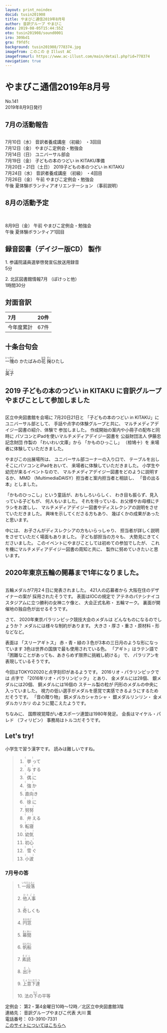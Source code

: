 ```yaml
---
layout: print_noindex
docid: tusin201908
title: やまびこ通信2019年8月号
author: 音訳グループ やまびこ
date: 2019-08-05T15:44:55Z
oto: tusin201908/sound0001
iro: 309bd1
gra: f9fdfc
background: tusin201908/778374.jpg
imagefrom: このこの @ Illust AC
imagefromurl: https://www.ac-illust.com/main/detail.php?id=778374
navigation: true
---
```

   

# <span data-dur="4.066" data-begin="2.050" id="xmri_0001">やまびこ通信2019年8月号</span>

<span data-dur="2.597" data-begin="6.098" id="xmri_0002">No.141</span>  
<span data-dur="3.795" data-begin="8.695" id="xmri_0003">2019年8月9日発行</span>

## <span data-dur="2.707" data-begin="17.037" id="xmri_0006">7月の活動報告</span>

<img class="migi" src="media/tusin201908/cut1.png" alt="" />


<span data-dur="2.013" data-begin="19.744" id="xmri_0007">7月10日（水）</span>
<span data-dur="1.979" data-begin="21.757" id="xmri_0008">音訳者養成講座</span>
<span data-dur="1.038" data-begin="23.736" id="xmri_0009">（初級）</span>
<span data-dur="2.035" data-begin="24.774" id="xmri_000A">・3回目</span>  
<span data-dur="2.271" data-begin="26.809" id="xmri_000B">7月12日（金）</span>
<span data-dur="3.599" data-begin="29.080" id="xmri_000C">やまびこ定例会・勉強会</span>  
<span data-dur="2.3" data-begin="32.679" id="xmri_000D">7月14日（日）</span>
<span data-dur="2.626" data-begin="34.979" id="xmri_000E">ユニバーサル部会</span>  
<span data-dur="2.318" data-begin="37.605" id="xmri_000F">7月19日（金）</span>
<span data-dur="4.141" data-begin="39.923" id="xmri_0010">子どもの本のつどい in KITAKU準備</span>  
<span data-dur="3.391" data-begin="44.064" id="xmri_0011">7月20日・21日（土日）</span>
<span data-dur="4.709" data-begin="47.455" id="xmri_0012">2019子どもの本のつどい in KITAKU</span>  
<span data-dur="2.39" data-begin="52.164" id="xmri_0013">7月24日（水）</span>
<span data-dur="1.979" data-begin="54.554" id="xmri_0014">音訳者養成講座</span>
<span data-dur="1.038" data-begin="56.533" id="xmri_0015">（初級）</span>
<span data-dur="2.16" data-begin="57.571" id="xmri_0016">・4回目</span>  
<span data-dur="2.515" data-begin="59.731" id="xmri_0017">7月26日（金）</span>
<span data-dur="0.994" data-begin="62.246" id="xmri_0018">午前</span>
<span data-dur="3.6" data-begin="63.240" id="xmri_0019">やまびこ定例会・勉強会</span>  
<span data-dur="0.865" data-begin="66.840" id="xmri_001A">午後</span>
<span data-dur="3" data-begin="67.705" id="xmri_001B">夏体験ボランティアオリエンテーション</span>
<span data-dur="3.04" data-begin="70.705" id="xmri_001C">（事前説明）</span>

## <span data-dur="2.626" data-begin="73.745" id="xmri_001D">8月の活動予定</span>

<img class="migi" src="media/tusin201908/cut2.png" alt="" />
<img class="migi" src="media/tusin201908/cut3.png" alt="" />


<span data-dur="2.155" data-begin="76.371" id="xmri_001E">8月9日（金）</span>
<span data-dur="0.994" data-begin="78.526" id="xmri_001F">午前</span>
<span data-dur="3.599" data-begin="79.520" id="xmri_0020">やまびこ定例会・勉強会</span>  
<span data-dur="0.866" data-begin="83.119" id="xmri_0021">午後</span>
<span data-dur="3.937" data-begin="83.985" id="xmri_0022">夏体験ボランティア1回目</span>

## <span data-dur="3.853" data-begin="87.922" id="xmri_0023">録音図書（デイジー版CD） 製作</span>

<span data-dur="1.458" data-begin="91.775" id="xmri_0024"></span>
<span data-dur="0.806" data-begin="93.233" id="xmri_0025">1.</span>
<span data-dur="4.156" data-begin="94.039" id="xmri_0026">参議院議員選挙啓発宣伝放送用録音</span>  
<span data-dur="1.482" data-begin="98.195" id="xmri_0027">5分</span>

<span data-dur="0.696" data-begin="99.677" id="xmri_0028">2.</span>
<span data-dur="2.42" data-begin="100.373" id="xmri_0029">北区図書館情報7月</span>
<span data-dur="1.549" data-begin="102.793" id="xmri_002A">（ぽけっと他）</span>  
<span data-dur="3.457" data-begin="104.342" id="xmri_002B">1時間30分</span>

## <span data-dur="2.022" data-begin="107.799" id="xmri_002C">対面音訳</span>

<span data-dur="1.143" data-begin="109.821" id="xmri_002D">7月</span>|<span data-dur="2.01" data-begin="110.964" id="xmri_002E">20件</span>
|:---|---:|
<span data-dur="1.603" data-begin="112.974" id="xmri_002F">今年度累計</span>|<span data-dur="3.118" data-begin="114.577" id="xmri_0030">67件</span>

## <span data-dur="2.117" data-begin="117.695" id="xmri_0031">十条台句会</span>

<span data-dur="10.285" data-begin="119.812" id="xmri_0032"><ruby>一塊<rt>いっかい</rt></ruby>の
かたばみの<ruby>花<rt>はな</rt></ruby>
<ruby>掬<rt>すく</rt></ruby>ひたし</span>

<span data-dur="2.538" data-begin="130.097" id="xmri_0038" class="haigo"><ruby>英子<rt>えいこ</rt></ruby></span>

## <span data-dur="3.57" data-begin="132.635" id="xmri_0039">2019 子どもの本のつどい in KITAKU に</span><span data-dur="3.638" data-begin="136.205" id="xmri_003A">音訳グループやまびことして参加しました</span>

<img class="migi" src="media/tusin201908/cut4.png" alt="" />

<span data-dur="2.863" data-begin="139.843" id="xmri_003B">区立中央図書館を会場に</span>
<span data-dur="2.812" data-begin="142.706" id="xmri_003C">7月20日21日と</span>
<span data-dur="2.755" data-begin="145.518" id="xmri_003D">「子どもの本のつどい in KITAKU」に</span>
<span data-dur="1.866" data-begin="148.273" id="xmri_003E">ユニバーサル部として、</span>
<span data-dur="2.947" data-begin="150.139" id="xmri_003F">手話や点字の体験グループと共に、</span>
<span data-dur="3.436" data-begin="153.086" id="xmri_0040">マルチメディアデイジー図書の紹介、体験で</span>
<span data-dur="2.263" data-begin="156.522" id="xmri_0041">参加しました。</span>
<span data-dur="4.365" data-begin="158.785" id="xmri_0042">作成開始の案内や小冊子の配布と同時に</span>
<span data-dur="4.331" data-begin="163.150" id="xmri_0043">パソコンとiPadを使いマルチメディアデイジー図書を</span>
<span data-dur="4.293" data-begin="167.499" id="xmri_0044">公益財団法人 伊藤忠記念財団 作製の</span>
<span data-dur="1.668" data-begin="171.792" id="xmri_0045">「わいわい文庫」から</span>
<span data-dur="1.487" data-begin="173.460" id="xmri_0046">「かものひっこし」</span>
<span data-dur="1.49" data-begin="174.947" id="xmri_0047">（椋鳩十）を</span>
<span data-dur="4.067" data-begin="176.437" id="xmri_0048">来場者に体験していただきました。</span>

<span data-dur="2.133" data-begin="180.504" id="xmri_0049">やまびこの出展場所は、</span>
<span data-dur="2.59" data-begin="182.637" id="xmri_004A">ユニバーサル部コーナーの入り口で、</span>
<span data-dur="1.416" data-begin="185.227" id="xmri_004B">テーブルを出し</span>
<span data-dur="3.15" data-begin="186.643" id="xmri_004C">そこにパソコンとiPadをおいて、</span>
<span data-dur="3.567" data-begin="189.793" id="xmri_004D">来場者に体験していただきました。</span>
<span data-dur="2.95" data-begin="193.360" id="xmri_004E">小学生や幼児が来るイベントなので、</span>
<span data-dur="3.867" data-begin="196.310" id="xmri_004F">マルチメディアデイジー図書をどのように説明するか、</span>
<span data-dur="1.204" data-begin="200.177" id="xmri_0050">MMD</span>
<span data-dur="4.639" data-begin="201.381" id="xmri_0051">（MultimediaDAISY）担当者と案内担当者と相談し、</span>
<span data-dur="3.315" data-begin="206.020" id="xmri_0052">「音の出る本」としました。</span>

<span data-dur="3.328" data-begin="209.335" id="xmri_0053">「かものひっこし」という童話が、おもしろいらしく、</span>
<span data-dur="2.88" data-begin="212.663" id="xmri_0054">わき目も振らず、見入っている子どもが、</span>
<span data-dur="2.36" data-begin="215.543" id="xmri_0055">何人もいました。</span>
<span data-dur="4.481" data-begin="217.903" id="xmri_0056">それを待っている、お父様やお母様にチラシをお渡しし、</span>
<span data-dur="5.845" data-begin="222.384" id="xmri_0057">マルチメディアデイジー図書やディスレクシアの説明をさせていただきました。</span>
<span data-dur="2.618" data-begin="228.229" id="xmri_0058">興味を示してくださる方もあり、</span>
<span data-dur="4.211" data-begin="230.847" id="xmri_0059">幾ばくかの成果があったと思います。</span>

<span data-dur="1.137" data-begin="235.058" id="xmri_005A">中には、</span>
<span data-dur="3.494" data-begin="236.195" id="xmri_005B">お子さんがディスレクシアの方もいらっしゃり、</span>
<span data-dur="5.768" data-begin="239.689" id="xmri_005C">担当者が詳しく説明をさせていただく場面もありました。</span>
<span data-dur="2.317" data-begin="245.457" id="xmri_005D">子ども部担当の方々も、</span>
<span data-dur="3.879" data-begin="247.774" id="xmri_005E">大勢見にきてくださいました。</span>
<span data-dur="4.317" data-begin="251.653" id="xmri_005F">このイベントにやまびことしては初めての参加でしたが、</span>
<span data-dur="3.999" data-begin="255.970" id="xmri_0060">これを機にマルチメディアデイジー図書の周知と共に、</span>
<span data-dur="4.433" data-begin="259.969" id="xmri_0061">製作に努めていきたいと思います。</span>

## <span data-dur="5.792" data-begin="264.402" id="xmri_0062">2020年東京五輪の開幕まで1年になりました。</span>

<img class="migi" src="media/tusin201908/cut5.png" alt="" />


<span data-dur="4.831" data-begin="270.194" id="xmri_0063">五輪メダルが7月2４日に発表されました。</span>
<span data-dur="2.74" data-begin="275.025" id="xmri_0064">421人の応募者から</span>
<span data-dur="4.997" data-begin="277.765" id="xmri_0065">大阪在住のデザイナーの案が 採用されたそうです。</span>
<span data-dur="2.883" data-begin="282.762" id="xmri_0066">表面はIOCの規定で</span>
<span data-dur="4.93" data-begin="285.645" id="xmri_0067">アテネのパナシナイコスタジアムに立つ勝利の女神ニケ像と、</span>
<span data-dur="2.072" data-begin="290.575" id="xmri_0068">大会正式名称・</span>
<span data-dur="2.147" data-begin="292.647" id="xmri_0069">五輪マーク。</span>
<span data-dur="5.203" data-begin="294.794" id="xmri_006A">裏面が開催地の独自色が出せるそうです。</span>

<span data-dur="0.889" data-begin="299.997" id="xmri_006B">さて、</span>
<span data-dur="4.192" data-begin="300.886" id="xmri_006C">2020年東京パラリンピック競技大会のメダルは</span>
<span data-dur="3.534" data-begin="305.078" id="xmri_006D">どんなものになるのでしょうか？</span>
<span data-dur="4.258" data-begin="308.612" id="xmri_006E">メダルには様々な制約があります。</span>
<span data-dur="5.841" data-begin="312.870" id="xmri_006F">大きさ・厚さ・重さ・原材料・形などなど。</span>

<span data-dur="1.193" data-begin="318.711" id="xmri_0070">表面は</span>
<span data-dur="1.46" data-begin="319.904" id="xmri_0071">「スリーアギトス」</span>
<span data-dur="6.119" data-begin="321.364" id="xmri_0072">赤・青・緑の３色が3本の三日月のような形になっています</span>
<span data-dur="5.409" data-begin="327.483" id="xmri_0073">3色は世界の国旗で最も使用されている色。</span>
<span data-dur="1.737" data-begin="332.892" id="xmri_0074">「アギト」はラテン語で</span>
<span data-dur="4.408" data-begin="334.629" id="xmri_0075">「困難なことがあっても、あきらめず限界に挑戦し続ける」</span>
<span data-dur="0.719" data-begin="339.037" id="xmri_0076">で、</span>
<span data-dur="3.904" data-begin="339.756" id="xmri_0077">パラリアンを表現しているそうです。</span>

<span data-dur="6.071" data-begin="343.660" id="xmri_0078">今回はTOKYO2020と点字刻印があるようです。</span>
<span data-dur="3.1" data-begin="349.731" id="xmri_0079">2016リオ・パラリンピックでは</span>
<span data-dur="1.026" data-begin="352.831" id="xmri_007A">点字で</span>
<span data-dur="2.989" data-begin="353.857" id="xmri_007B">「2016年リオ・パラリンピック」</span>
<span data-dur="0.886" data-begin="356.846" id="xmri_007C">とあり、</span>
<span data-dur="2.171" data-begin="357.732" id="xmri_007D">金メダルには28個、</span>
<span data-dur="1.94" data-begin="359.903" id="xmri_007E">銀メダルには20個、</span>
<span data-dur="2.117" data-begin="361.843" id="xmri_007F">銅メダルには16個の</span>
<span data-dur="1.855" data-begin="363.960" id="xmri_0080">スチール製の粒が</span>
<span data-dur="3.779" data-begin="365.815" id="xmri_0081">円形のメダルの中央に入っていました。</span>
<span data-dur="6.919" data-begin="369.594" id="xmri_0082">視力の低い選手がメダルを感覚で実感できるようにするためだそうです。</span>
<span data-dur="1.505" data-begin="376.513" id="xmri_0083">「音の贈り物」</span>
<span data-dur="1.883" data-begin="378.018" id="xmri_0084">銅メダルカシャカシャ・</span>
<span data-dur="1.853" data-begin="379.901" id="xmri_0085">銀メダルリンリン・</span>
<span data-dur="1.856" data-begin="381.754" id="xmri_0086">金メダルカリカリ</span>
<span data-dur="3.339" data-begin="383.610" id="xmri_0087">のように聞こえたようです。</span>

<span data-dur="1.079" data-begin="386.949" id="xmri_0088">ちなみに、</span>
<span data-dur="6.018" data-begin="388.028" id="xmri_0089">国際視覚障がい者スポーツ連盟は1980年発足。</span>
<span data-dur="2.292" data-begin="394.046" id="xmri_008A">会長はマイケル・パレド</span>
<span data-dur="1.084" data-begin="396.338" id="xmri_008B">（フィリピン）</span>
<span data-dur="4.277" data-begin="397.422" id="xmri_008C">事務局はトルコだそうです。</span>

## <span data-dur="1.901" data-begin="401.699" id="xmri_008D">Let's try!</span>

<span data-dur="3.248" data-begin="403.600" id="xmri_008E">小学生で習う漢字です。</span>
<span data-dur="4.145" data-begin="406.848" id="xmri_008F">読みは難しいですね。</span>
<span data-dur="3.934" data-begin="410.993" id="xmri_0090"></span>

<blockquote markdown="1"> 

1. <ruby>挙<rt>(　　　)</rt></ruby>って
2. <ruby>与<rt>(　　　)</rt></ruby>する
3. <ruby>偶<rt>(　　　)</rt></ruby>に
4. <ruby>強<rt>(　　　)</rt></ruby>か
5. <ruby>直向<rt>(　　　)</rt></ruby>き
6. <ruby>徐<rt>(　　　)</rt></ruby>に
7. <ruby>努努<rt>(　　　)</rt></ruby>
8. <ruby>弁<rt>(　　　)</rt></ruby>える
9. <ruby>転寝<rt>(　　　)</rt></ruby>
10. <ruby>幼気<rt>(　　　)</rt></ruby>
11. <ruby>初心<rt>(　　　)</rt></ruby>
12. <ruby>雪<rt>(　　　)</rt></ruby>ぐ
13. <ruby>小波<rt>(　　　)</rt></ruby>

</blockquote>

### <span data-dur="2.307" data-begin="414.927" id="xmri_0091">7月号の答</span>

<blockquote markdown="1"> 

<span data-dur="0.806" data-begin="417.234" id="xmri_0092">1.</span>
<span data-dur="1.821" data-begin="418.040" id="xmri_0093"><ruby>一段落<rt>いちだんらく</rt></ruby></span>

<span data-dur="0.697" data-begin="419.861" id="xmri_0094">2.</span>
<span data-dur="1.628" data-begin="420.558" id="xmri_0095"><ruby>他人事<rt>ひとごと</rt></ruby></span>

<span data-dur="0.797" data-begin="422.186" id="xmri_0096">3.</span>
<span data-dur="1.596" data-begin="422.983" id="xmri_0097"><ruby>奇<rt>く</rt></ruby>しくも</span>

<span data-dur="0.774" data-begin="424.579" id="xmri_0098">4.</span>
<span data-dur="1.565" data-begin="425.353" id="xmri_0099"><ruby>円窓<rt>まるまど</rt></ruby></span>

<span data-dur="0.711" data-begin="426.918" id="xmri_009A">5.</span>
<span data-dur="1.656" data-begin="427.629" id="xmri_009B"><ruby>幕間<rt>まくあい</rt></ruby></span>

<span data-dur="0.871" data-begin="429.285" id="xmri_009C">6.</span>
<span data-dur="1.56" data-begin="430.156" id="xmri_009D"><ruby>帆船<rt>はんせん</rt></ruby></span>

<span data-dur="0.8" data-begin="431.716" id="xmri_009E">7.</span>
<span data-dur="1.521" data-begin="432.516" id="xmri_009F"><ruby>素読<rt>そどく</rt></ruby></span>

<span data-dur="0.833" data-begin="434.037" id="xmri_00A0">8.</span>
<span data-dur="1.41" data-begin="434.870" id="xmri_00A1"><ruby>出汁<rt>だし</rt></ruby></span>

<span data-dur="0.777" data-begin="436.280" id="xmri_00A2">9.</span>
<span data-dur="1.854" data-begin="437.057" id="xmri_00A3"><ruby>上意下達<rt>じょういかたつ</rt></ruby></span>

<span data-dur="0.795" data-begin="438.911" id="xmri_00A4">10.</span>
<span data-dur="3.363" data-begin="439.706" id="xmri_00A5">法の<ruby>下<rt>もと</rt></ruby>の平等</span>

</blockquote>

<span data-dur="1.239" data-begin="443.069" id="xmri_00A6">定例会：</span>
<span data-dur="5.972" data-begin="444.308" id="xmri_00A7">第2・第4金曜日10時～12時／北区立中央図書館3階</span>  
<span data-dur="1.297" data-begin="450.280" id="xmri_00A8">連絡先：</span>
<span data-dur="4.029" data-begin="451.577" id="xmri_00A9">音訳グループやまびこ代表 大川 薫</span>  
<span data-dur="1.492" data-begin="455.606" id="xmri_00AA">電話番号：</span>
<span data-dur="3.7" data-begin="457.098" id="xmri_00AB">03-3910-7331</span>  
<span data-dur="2.379" data-begin="460.798" id="xmri_00AC"><a href="mailto:ymbk2016ml@gmail.com?Subject=やまびこウェブサイトについて" data-dur="2.197" data-begin="463.177" id="xmri_00AD">このサイトについてはこちらへ</a></span>
<span data-dur="5.947" data-begin="465.374" id="xmri_00AE"></span>

 <span data-dur="1.15" data-begin="471.321" id="xmri_00AF"></span>

